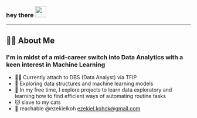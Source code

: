 

<!--
**ezekielkoh/ezekielkoh** is a ✨ _special_ ✨ repository because its `README.md` (this file) appears on your GitHub profile.

Here are some ideas to get you started:
### Hi there 👋
- 🔭 I’m currently working on ...
- 🌱 I’m currently learning ...
- 👯 I’m looking to collaborate on ...
- 🤔 I’m looking for help with ...
- 💬 Ask me about ...
- 📫 How to reach me: ...
- 😄 Pronouns: ...
- ⚡ Fun fact: ...
-->




<h3>
  hey there
  <img src="https://media.giphy.com/media/hvRJCLFzcasrR4ia7z/giphy.gif" width="30px"/>
</h3>

---

## :technologist: About Me
### I'm in midst of a mid-career switch into Data Analytics with a keen interest in Machine Learning
- :office_worker: Currently attach to DBS (Data Analyst) via TFIP
- :microscope: Exploring data structures and machine learning models
- :scroll: In my free time, I explore projects to learn data exploratory and learning how to find efficient ways of automating routine tasks
- :cat: slave to my cats
- :envelope_with_arrow: reachable @ezekielkoh ezekiel.kohck@gmail.com





